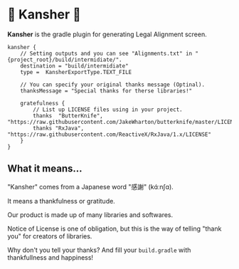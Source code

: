 # 🙏 Kansher 🎁

**Kansher** is the gradle plugin for generating Legal Alignment screen.

```
kansher {
	// Setting outputs and you can see "Alignments.txt" in "{project_root}/build/intermidiate/".
	destination = "build/intermidiate"
	type =  KansherExportType.TEXT_FILE
	
	// You can specify your original thanks message (Optinal).
	thanksMessage = "Special thanks for therse libraries!"
	
	gratefulness {
    	// List up LICENSE files using in your project.
		thanks  "ButterKnife", "https://raw.githubusercontent.com/JakeWharton/butterknife/master/LICENSE.txt"
		thanks "RxJava", "https://raw.githubusercontent.com/ReactiveX/RxJava/1.x/LICENSE"
	}
}
```

## What it means...

"Kansher" comes from a Japanese word "感謝" (kɑ́ːnʃɑ).

It means a thankfulness or gratitude.

Our product is made up of many libraries and softwares.

Notice of License is one of obligation, but this is the way of telling "thank you" for creators of libraries.

Why don't you tell your thanks? And fill your `build.gradle` with thankfullness and happiness!